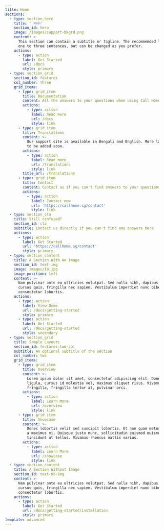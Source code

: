 ```yaml
---
title: Home
sections:
  - type: section_hero
    title: ' সমর্থন'
    section_id: hero
    image: /images/support-bkgrd.png
    content: >-
      This section can contain a subtitle or tagline. The recommended length is
      one to three sentences, but can be changed as you prefer.
    actions:
      - type: action
        label: Get Started
        url: /docs
        style: primary
  - type: section_grid
    section_id: features
    col_number: three
    grid_items:
      - type: grid_item
        title: Documentation
        content: All the answers to your questions when using Call Home app here.
        actions:
          - type: action
            label: Read more
            url: /docs
            style: link
      - type: grid_item
        title: Translations
        content: >-
          Our support site is available in Bengali and English. More languages
          to be added soon.
        actions:
          - type: action
            label: Read more
            url: /translations
            style: link
        title_url: /translations
      - type: grid_item
        title: Contact
        content: Contact us if you can't find answers to your questions.
        actions:
          - type: action
            label: Contact now
            url: 'https://callhome.sg/contact'
            style: link
  - type: section_cta
    title: Still confused?
    section_id: cta
    subtitle: Contact us directly if you can't find any answers here
    actions:
      - type: action
        label: Get Started
        url: 'https://callhome.sg/contact'
        style: primary
  - type: section_content
    title: A Section With An Image
    section_id: text-img
    image: images/10.jpg
    image_position: left
    content: >-
      Nam pulvinar ante eu ultricies volutpat. Sed nulla nibh, dapibus sit amet
      cursus quis, fringilla nec sapien. Vestibulum imperdiet nunc bibendum
      consectetur lobortis.
    actions:
      - type: action
        label: View Demo
        url: /docs/getting-started
        style: primary
      - type: action
        label: Get Started
        url: /docs/getting-started
        style: secondary
  - type: section_grid
    title: Sample Layouts
    section_id: features-two-col
    subtitle: An optional subtitle of the section
    col_number: two
    grid_items:
      - type: grid_item
        title: Overview
        content: >-
          Lorem ipsum dolor sit amet, consectetur adipiscing elit. Donec nisl
          ligula, cursus id molestie vel, maximus aliquet risus. Vivamus in nibh
          fringilla, fringilla tortor at, pulvinar orci.
        actions:
          - type: action
            label: Learn More
            url: /overview
            style: link
      - type: grid_item
        title: Showcase
        content: >-
          Donec lobortis velit sed suscipit lobortis. Ut non quam metus. Nullam
          a maximus mi. Quisque justo nunc, sollicitudin euismod euismod at,
          tincidunt ut tellus. Vivamus rhoncus mattis varius.
        actions:
          - type: action
            label: Learn More
            url: /showcase
            style: link
  - type: section_content
    title: A Section Without Image
    section_id: text-no-img
    content: >-
      Nam pulvinar ante eu ultricies volutpat. Sed nulla nibh, dapibus sit amet
      cursus quis, fringilla nec sapien. Vestibulum imperdiet nunc bibendum
      consectetur lobortis.
    actions:
      - type: action
        label: Get Started
        url: /docs/getting-started/installation
        style: primary
template: advanced
---
```

